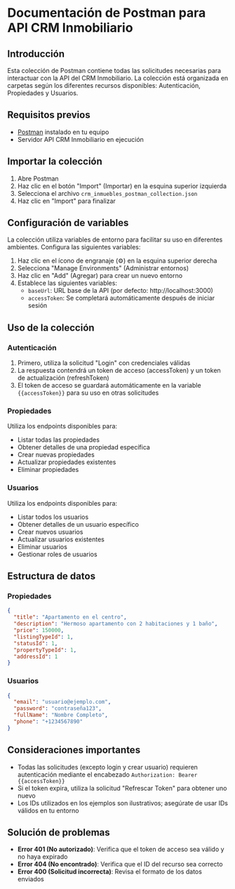 # Documentación de Postman para API CRM Inmobiliario

## Introducción

Esta colección de Postman contiene todas las solicitudes necesarias para interactuar con la API del CRM Inmobiliario. La colección está organizada en carpetas según los diferentes recursos disponibles: Autenticación, Propiedades y Usuarios.

## Requisitos previos

- [Postman](https://www.postman.com/downloads/) instalado en tu equipo
- Servidor API CRM Inmobiliario en ejecución

## Importar la colección

1. Abre Postman
2. Haz clic en el botón "Import" (Importar) en la esquina superior izquierda
3. Selecciona el archivo `crm_inmuebles_postman_collection.json`
4. Haz clic en "Import" para finalizar

## Configuración de variables

La colección utiliza variables de entorno para facilitar su uso en diferentes ambientes. Configura las siguientes variables:

1. Haz clic en el ícono de engranaje (⚙️) en la esquina superior derecha
2. Selecciona "Manage Environments" (Administrar entornos)
3. Haz clic en "Add" (Agregar) para crear un nuevo entorno
4. Establece las siguientes variables:
   - `baseUrl`: URL base de la API (por defecto: http://localhost:3000)
   - `accessToken`: Se completará automáticamente después de iniciar sesión

## Uso de la colección

### Autenticación

1. Primero, utiliza la solicitud "Login" con credenciales válidas
2. La respuesta contendrá un token de acceso (accessToken) y un token de actualización (refreshToken)
3. El token de acceso se guardará automáticamente en la variable `{{accessToken}}` para su uso en otras solicitudes

### Propiedades

Utiliza los endpoints disponibles para:
- Listar todas las propiedades
- Obtener detalles de una propiedad específica
- Crear nuevas propiedades
- Actualizar propiedades existentes
- Eliminar propiedades

### Usuarios

Utiliza los endpoints disponibles para:
- Listar todos los usuarios
- Obtener detalles de un usuario específico
- Crear nuevos usuarios
- Actualizar usuarios existentes
- Eliminar usuarios
- Gestionar roles de usuarios

## Estructura de datos

### Propiedades

```json
{
  "title": "Apartamento en el centro",
  "description": "Hermoso apartamento con 2 habitaciones y 1 baño",
  "price": 150000,
  "listingTypeId": 1,
  "statusId": 1,
  "propertyTypeId": 1,
  "addressId": 1
}
```

### Usuarios

```json
{
  "email": "usuario@ejemplo.com",
  "password": "contraseña123",
  "fullName": "Nombre Completo",
  "phone": "+1234567890"
}
```

## Consideraciones importantes

- Todas las solicitudes (excepto login y crear usuario) requieren autenticación mediante el encabezado `Authorization: Bearer {{accessToken}}`
- Si el token expira, utiliza la solicitud "Refrescar Token" para obtener uno nuevo
- Los IDs utilizados en los ejemplos son ilustrativos; asegúrate de usar IDs válidos en tu entorno

## Solución de problemas

- **Error 401 (No autorizado)**: Verifica que el token de acceso sea válido y no haya expirado
- **Error 404 (No encontrado)**: Verifica que el ID del recurso sea correcto
- **Error 400 (Solicitud incorrecta)**: Revisa el formato de los datos enviados 